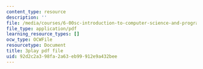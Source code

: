 ```yaml
---
content_type: resource
description: ''
file: /media/courses/6-00sc-introduction-to-computer-science-and-programming-spring-2011/92d2c2a398fa2a63eb99912e9a432bee_5gt2WDBl8-0.pdf
file_type: application/pdf
learning_resource_types: []
ocw_type: OCWFile
resourcetype: Document
title: 3play pdf file
uid: 92d2c2a3-98fa-2a63-eb99-912e9a432bee
---
```


